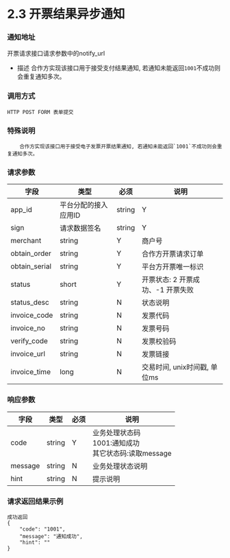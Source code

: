 # 2.3 开票结果异步通知

### 通知地址
 开票请求接口请求参数中的notify_url
- 描述
  合作方实现该接口用于接受支付结果通知, 若通知未能返回`1001`不成功则会重复通知多次。
### 调用方式

	HTTP POST FORM 表单提交

### 特殊说明
        合作方实现该接口用于接受电子发票开票结果通知, 若通知未能返回`1001`不成功则会重复通知多次。

### 请求参数

| 字段          | 类型   | 必须 | 说明                              |
| ------------- | ------ | ---- | --------------------------------- |
| app_id             | 平台分配的接入应用ID                                         | string |  Y   | op1234567723122                  |
| sign               | 请求数据签名                                                 | string |  Y   | C65FCAC2D3FB5E2D3D4AD93DD20C8C39 |
| merchant      | string | Y    | 商户号                            |
| obtain_order  | string | Y    | 合作方开票请求订单                |
| obtain_serial | string | Y    | 平台方开票唯一标识                |
| status        | short  | Y    | 开票状态: 2 开票成功、-1 开票失败 |
| status_desc   | string | N    | 状态说明                          |
| invoice_code  | string | N    | 发票代码                          |
| invoice_no    | string | N    | 发票号码                          |
| verify_code   | string | N    | 发票校验码                        |
| invoice_url   | string | N    | 发票链接                          |
| invoice_time  | long   | N    | 交易时间, unix时间戳, 单位ms      |

### 响应参数

| 字段    | 类型   | 必须 | 说明                                                       |
| ------- | ------ | ---- | ---------------------------------------------------------- |
| code    | string | Y    | 业务处理状态码<br>1001:通知成功<br/>其它状态码:读取message |
| message | string | N    | 业务处理状态说明                                           |
| hint    | string | N    | 提示说明                                                   |


### 请求返回结果示例

```
成功返回
{
	"code": "1001",
	"message": "通知成功",
	"hint": ""
}
```
